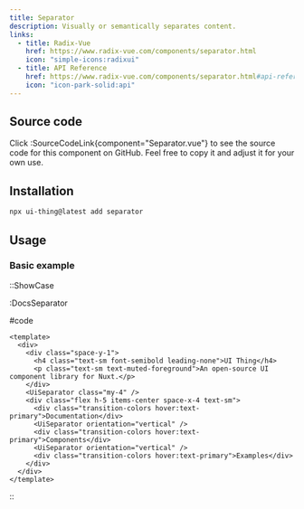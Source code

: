```yaml
---
title: Separator
description: Visually or semantically separates content.
links:
  - title: Radix-Vue
    href: https://www.radix-vue.com/components/separator.html
    icon: "simple-icons:radixui"
  - title: API Reference
    href: https://www.radix-vue.com/components/separator.html#api-reference
    icon: "icon-park-solid:api"
---
```


## Source code

Click :SourceCodeLink{component="Separator.vue"} to see the source code for this component on GitHub. Feel free to copy it and adjust it for your own use.

## Installation

```bash
npx ui-thing@latest add separator
```

## Usage

### Basic example

::ShowCase

:DocsSeparator

#code

<!-- automd:file src="../../app/components/content/Docs/Separator/DocsSeparator.vue" code lang="vue" -->

```vue [DocsSeparator.vue]
<template>
  <div>
    <div class="space-y-1">
      <h4 class="text-sm font-semibold leading-none">UI Thing</h4>
      <p class="text-sm text-muted-foreground">An open-source UI component library for Nuxt.</p>
    </div>
    <UiSeparator class="my-4" />
    <div class="flex h-5 items-center space-x-4 text-sm">
      <div class="transition-colors hover:text-primary">Documentation</div>
      <UiSeparator orientation="vertical" />
      <div class="transition-colors hover:text-primary">Components</div>
      <UiSeparator orientation="vertical" />
      <div class="transition-colors hover:text-primary">Examples</div>
    </div>
  </div>
</template>
```

<!-- /automd -->

::

